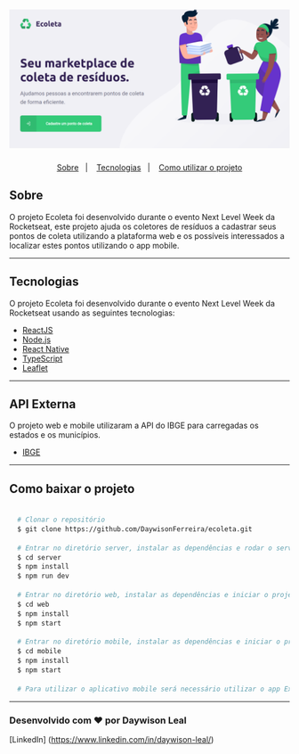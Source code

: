 <h1>
  <img src="principal.png">
</h1>

<p align="center">
<a href="#sobre">Sobre</a>&nbsp;&nbsp;&nbsp;|&nbsp;&nbsp;&nbsp;
  <a href="#tecnologias">Tecnologias</a>&nbsp;&nbsp;&nbsp;|&nbsp;&nbsp;&nbsp;  
  <a href="#como-baixar-o-projeto">Como utilizar o projeto</a>
</p>

## Sobre
O projeto Ecoleta foi desenvolvido durante o evento Next Level Week da Rocketseat, este projeto ajuda os coletores de resíduos a cadastrar seus pontos de coleta utilizando a plataforma web e os possíveis interessados a localizar estes pontos utilizando o app mobile.

---

##  Tecnologias
O projeto Ecoleta foi desenvolvido durante o evento Next Level Week da Rocketseat usando as seguintes tecnologias:

-  [ReactJS](https://reactjs.org/)
-  [Node.js](nodejs)
-  [React Native](https://reactnative.dev/)
-  [TypeScript](https://www.typescriptlang.org/)
-  [Leaflet](https://leafletjs.com/examples/quick-start/)

---

## API Externa
O projeto web e mobile utilizaram a API do IBGE para carregadas os estados e os municípios.

-  [IBGE](https://servicodados.ibge.gov.br/api/docs/localidades)

---

## Como baixar o projeto

```bash

  # Clonar o repositório
  $ git clone https://github.com/DaywisonFerreira/ecoleta.git

  # Entrar no diretório server, instalar as dependências e rodar o servidor (NodeJS)
  $ cd server
  $ npm install
  $ npm run dev

  # Entrar no diretório web, instalar as dependências e iniciar o projeto (ReactJS)
  $ cd web
  $ npm install
  $ npm start

  # Entrar no diretório mobile, instalar as dependências e iniciar o projeto (React Native)
  $ cd mobile
  $ npm install
  $ npm start

  # Para utilizar o aplicativo mobile será necessário utilizar o app Expo (Disponível nas plataformas de aplicativos) após a instalação será necessário escanear o QRCode que será exibido quando iniciar o projeto mobile

  ```
  ----
### Desenvolvido com :heart: por Daywison Leal 
[LinkedIn] (https://www.linkedin.com/in/daywison-leal/)










